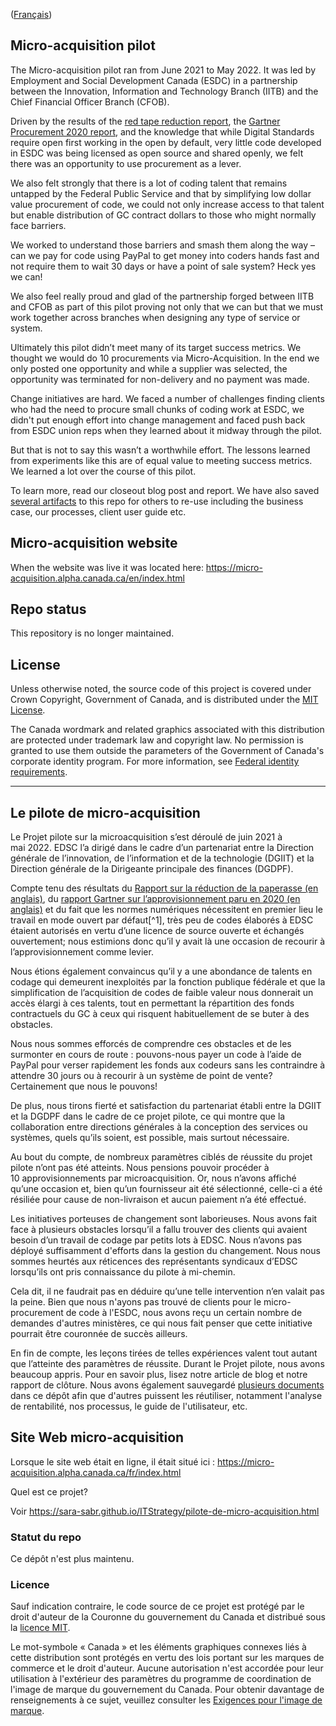<!-- markdownlint-disable MD041-->
([Français](#le-pilote-de-micro---acquisition))

## Micro-acquisition pilot

The Micro-acquisition pilot ran from June 2021 to May 2022.  It was led by Employment and Social Development Canada (ESDC) in a partnership between the Innovation, Information and Technology Branch (IITB) and the Chief Financial Officer Branch (CFOB).

Driven by the results of the [red tape reduction report](https://internal-red-tape-reduction-report.github.io/), the [Gartner Procurement 2020 report](https://www.gartner.com/en/procurement-operations/trends/procurement-in-2020?), and the knowledge that while Digital Standards require open first working in the open by default, very little code developed in ESDC was being licensed as open source and shared openly, we felt there was an opportunity to use procurement as a lever.

We also felt strongly that there is a lot of coding talent that remains untapped by the Federal Public Service and that by simplifying low dollar value procurement of code, we could not only increase access to that talent but enable distribution of GC contract dollars to those who might normally face barriers.

We worked to understand those barriers and smash them along the way – can we pay for code using PayPal to get money into coders hands fast and not require them to wait 30 days or have a point of sale system? Heck yes we can!

We also feel really proud and glad of the partnership forged between IITB and CFOB as part of this pilot proving not only that we can but that we must work together across branches when designing any type of service or system.

Ultimately this pilot didn’t meet many of its target success metrics. We thought we would do 10 procurements via Micro-Acquisition. In the end we only posted one opportunity and while a supplier was selected, the opportunity was terminated for non-delivery and no payment was made.

Change initiatives are hard. We faced a number of challenges finding clients who had the need to procure small chunks of coding work at ESDC, we didn't put enough effort into change management and faced push back from ESDC union reps when they learned about it midway through the pilot.

But that is not to say this wasn’t a worthwhile effort.
The lessons learned from experiments like this are of equal value to meeting success metrics.
We learned a lot over the course of this pilot.

To learn more, read our closeout blog post and report. We have also saved [several artifacts](https://github.com/canada-ca/micro-acquisition/tree/main/assets) to this repo for others to re-use including the business case, our processes, client user guide etc.

## Micro-acquisition website

When the website was live it was located here: <https://micro-acquisition.alpha.canada.ca/en/index.html>

## Repo status

This repository is no longer maintained.

## License

Unless otherwise noted, the source code of this project is covered under Crown Copyright, Government of Canada, and is distributed under the [MIT License](LICENSE).

The Canada wordmark and related graphics associated with this distribution are protected under trademark law and copyright law. No permission is granted to use them outside the parameters of the Government of Canada's corporate identity program. For more information, see [Federal identity requirements](https://www.canada.ca/en/treasury-board-secretariat/topics/government-communications/federal-identity-requirements.html).

______________________

## Le pilote de micro-acquisition

Le Projet pilote sur la microacquisition s’est déroulé de juin 2021 à mai 2022. EDSC l’a dirigé dans le cadre d’un partenariat entre la Direction générale de l’innovation, de l’information et de la technologie (DGIIT) et la Direction générale de la Dirigeante principale des finances (DGDPF).

Compte tenu des résultats du [Rapport sur la réduction de la paperasse (en anglais)](https://internal-red-tape-reduction-report.github.io/), du [rapport Gartner sur l’approvisionnement paru en 2020 (en anglais)](https://www.gartner.com/en/procurement-operations/trends/procurement-in-2020?) et du fait que les normes numériques nécessitent en premier lieu le travail en mode ouvert par défaut[^1], très peu de codes élaborés à EDSC étaient autorisés en vertu d’une licence de source ouverte et échangés ouvertement; nous estimions donc qu’il y avait là une occasion de recourir à l’approvisionnement comme levier.

Nous étions également convaincus qu’il y a une abondance de talents en codage qui demeurent inexploités par la fonction publique fédérale et que la simplification de l’acquisition de codes de faible valeur nous donnerait un accès élargi à ces talents, tout en permettant la répartition des fonds contractuels du GC à ceux qui risquent habituellement de se buter à des obstacles.

Nous nous sommes efforcés de comprendre ces obstacles et de les surmonter en cours de route : pouvons-nous payer un code à l’aide de PayPal pour verser rapidement les fonds aux codeurs sans les contraindre à attendre 30 jours ou à recourir à un système de point de vente?
Certainement que nous le pouvons!

De plus, nous tirons fierté et satisfaction du partenariat établi entre la DGIIT et la DGDPF dans le cadre de ce projet pilote, ce qui montre que la collaboration entre directions générales à la conception des services ou systèmes, quels qu’ils soient, est possible, mais surtout nécessaire.

Au bout du compte, de nombreux paramètres ciblés de réussite du projet pilote n’ont pas été atteints. Nous pensions pouvoir procéder à 10 approvisionnements par microacquisition.
Or, nous n’avons affiché qu’une occasion et, bien qu’un fournisseur ait été sélectionné, celle-ci a été résiliée pour cause de non-livraison et aucun paiement n’a été effectué.

Les initiatives porteuses de changement sont laborieuses.
Nous avons fait face à plusieurs obstacles lorsqu’il a fallu trouver des clients qui avaient besoin d’un travail de codage par petits lots à EDSC. Nous n’avons pas déployé suffisamment d'efforts dans la gestion du changement.
Nous nous sommes heurtés aux réticences des représentants syndicaux d’EDSC lorsqu’ils ont pris connaissance du pilote à mi-chemin.

Cela dit, il ne faudrait pas en déduire qu’une telle intervention n’en valait pas la peine.
Bien que nous n'ayons pas trouvé de clients pour le micro-procurement de code à l'ESDC, nous avons reçu un certain nombre de demandes d'autres ministères, ce qui nous fait penser que cette initiative pourrait être couronnée de succès ailleurs.

En fin de compte, les leçons tirées de telles expériences valent tout autant que l’atteinte des paramètres de réussite.
Durant le Projet pilote, nous avons beaucoup appris.
Pour en savoir plus, lisez notre article de blog et notre rapport de clôture. Nous avons également sauvegardé [plusieurs documents](https://github.com/canada-ca/micro-acquisition/tree/main/assets) dans ce dépôt afin que d'autres puissent les réutiliser, notamment l'analyse de rentabilité, nos processus, le guide de l'utilisateur, etc.

## Site Web micro-acquisition

Lorsque le site web était en ligne, il était situé ici : <https://micro-acquisition.alpha.canada.ca/fr/index.html>

Quel est ce projet?

Voir <https://sara-sabr.github.io/ITStrategy/pilote-de-micro-acquisition.html>

### Statut du repo

Ce dépôt n'est plus maintenu.

### Licence

Sauf indication contraire, le code source de ce projet est protégé par le droit d'auteur de la Couronne du gouvernement du Canada et distribué sous la [licence MIT](LICENSE).

Le mot-symbole « Canada » et les éléments graphiques connexes liés à cette distribution sont protégés en vertu des lois portant sur les marques de commerce et le droit d'auteur. Aucune autorisation n'est accordée pour leur utilisation à l'extérieur des paramètres du programme de coordination de l'image de marque du gouvernement du Canada. Pour obtenir davantage de renseignements à ce sujet, veuillez consulter les [Exigences pour l'image de marque](https://www.canada.ca/fr/secretariat-conseil-tresor/sujets/communications-gouvernementales/exigences-image-marque.html).
